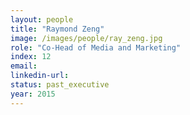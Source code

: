 ```yaml
---
layout: people
title: "Raymond Zeng"
image: /images/people/ray_zeng.jpg
role: "Co-Head of Media and Marketing"
index: 12
email:
linkedin-url:
status: past_executive
year: 2015
---
```


